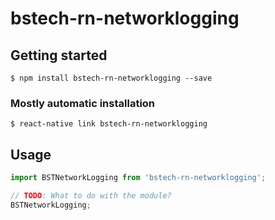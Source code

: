 # bstech-rn-networklogging

## Getting started

`$ npm install bstech-rn-networklogging --save`

### Mostly automatic installation

`$ react-native link bstech-rn-networklogging`

## Usage
```javascript
import BSTNetworkLogging from 'bstech-rn-networklogging';

// TODO: What to do with the module?
BSTNetworkLogging;
```
